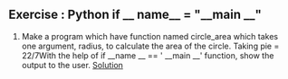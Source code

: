 ## Exercise : Python if __ name__ = "__main __"
1. Make a program which have function named circle_area which takes one argument, radius, to calculate the area of the circle.
Taking pie = 22/7With the help of if __name __ == ' __main __' function, show the output to the user.
[Solution](https://github.com/The-journey-of-Data-Science/py/blob/master/Basics/Hindi/13_if_name/Exercise/exersice_circle_area.py)
